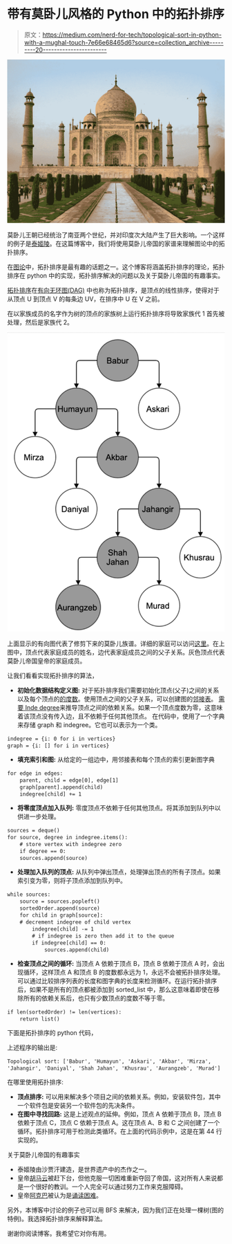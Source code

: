 # 带有莫卧儿风格的 Python 中的拓扑排序

> 原文：<https://medium.com/nerd-for-tech/topological-sort-in-python-with-a-mughal-touch-7e66e68465d6?source=collection_archive---------20----------------------->

![](img/112143afad15263127a1c3e947cd5fd1.png)

莫卧儿王朝已经统治了南亚两个世纪，并对印度次大陆产生了巨大影响。一个这样的例子是[泰姬陵](https://en.wikipedia.org/wiki/Taj_Mahal)。在这篇博客中，我们将使用莫卧儿帝国的家谱来理解图论中的拓扑排序。

在[图论](https://en.wikipedia.org/wiki/Graph_theory)中，拓扑排序是最有趣的话题之一。这个博客将涵盖拓扑排序的理论，拓扑排序在 python 中的实现，拓扑排序解决的问题以及关于莫卧儿帝国的有趣事实。

[拓扑排序](https://en.wikipedia.org/wiki/Topological_sorting)在[有向无环图(DAG)](https://en.wikipedia.org/wiki/Directed_acyclic_graph) 中也称为拓扑排序，是顶点的线性排序，使得对于从顶点 U 到顶点 V 的每条边 UV，在排序中 U 在 V 之前。

在以家族成员的名字作为树的顶点的家族树上运行拓扑排序将导致家族代 1 首先被处理，然后是家族代 2。

![](img/2e46fd18fbf5d17b6c1dbffca9bec575.png)

上面显示的有向图代表了修剪下来的莫卧儿族谱。详细的家庭可以访问[这里](https://en.wikipedia.org/wiki/Template:Mughal_family_tree)。在上图中，顶点代表家庭成员的姓名，边代表家庭成员之间的父子关系。灰色顶点代表莫卧儿帝国皇帝的家庭成员。

让我们看看实现拓扑排序的算法，

*   **初始化数据结构定义图:**
    对于拓扑排序我们需要初始化顶点(父子)之间的关系以及每个顶点的[的度数](https://en.wikipedia.org/wiki/Directed_graph#Indegree_and_outdegree)。使用顶点之间的父子关系，可以创建图的[邻接表](https://www.geeksforgeeks.org/graph-and-its-representations/)。
    [需要 Inde degree](https://en.wikipedia.org/wiki/Directed_graph#Indegree_and_outdegree)来推导顶点之间的依赖关系。如果一个顶点度数为零，这意味着该顶点没有传入边，且不依赖于任何其他顶点。
    在代码中，使用了一个字典来存储 graph 和 indegree。它也可以表示为一个类。

```
indegree = {i: 0 for i in vertices}
graph = {i: [] for i in vertices}
```

*   **填充索引和图:**
    从给定的一组边中，用邻接表和每个顶点的索引更新图字典

```
for edge in edges:
    parent, child = edge[0], edge[1]
    graph[parent].append(child)
    indegree[child] += 1
```

*   **将零度顶点加入队列:**
    零度顶点不依赖于任何其他顶点。将其添加到队列中以供进一步处理。

```
sources = deque()
for source, degree in indegree.items():
    # store vertex with indegree zero
    if degree == 0:
    sources.append(source)
```

*   **处理加入队列的顶点:**
    从队列中弹出顶点，处理弹出顶点的所有子顶点。如果索引变为零，则将子顶点添加到队列中。

```
while sources:
    source = sources.popleft()
    sortedOrder.append(source)
    for child in graph[source]:
    # decrement indegree of child vertex
        indegree[child] -= 1
        # if indegree is zero then add it to the queue
        if indegree[child] == 0:
            sources.append(child)
```

*   **检查顶点之间的循环:**
    当顶点 A 依赖于顶点 B，顶点 B 依赖于顶点 A 时，会出现循环，这样顶点 A 和顶点 B 的度数都永远为 1，永远不会被拓扑排序处理。可以通过比较排序列表的长度和图字典的长度来检测循环。在运行拓扑排序后，如果不是所有的顶点都被添加到 sorted_list 中，那么这意味着即使在移除所有的依赖关系后，也只有少数顶点的度数不等于零。

```
if len(sortedOrder) != len(vertices):
    return list()
```

下面是拓扑排序的 python 代码，

上述程序的输出是:

```
Topological sort: ['Babur', 'Humayun', 'Askari', 'Akbar', 'Mirza', 'Jahangir', 'Daniyal', 'Shah Jahan', 'Khusrau', 'Aurangzeb', 'Murad']
```

在哪里使用拓扑排序:

*   **顶点排序:**
    可以用来解决多个项目之间的依赖关系。例如，安装软件包，其中一个软件包是安装另一个软件包的先决条件。
*   **在图中寻找回路:** 这是上述观点的延伸。例如，顶点 A 依赖于顶点 B，顶点 B 依赖于顶点 C，顶点 C 依赖于顶点 A。这在顶点 A、B 和 C 之间创建了一个循环。拓扑排序可用于检测此类循环。在上面的代码示例中，这是在第 44 行实现的。

关于莫卧儿帝国的有趣事实

*   泰姬陵由沙贾汗建造，是世界遗产中的杰作之一。
*   皇帝[胡马云](https://en.wikipedia.org/wiki/Humayunhttps://en.wikipedia.org/wiki/Humayun)被赶下台，但他克服一切困难重新夺回了帝国，这对所有人来说都是一个很好的教训。一个人完全可以通过努力工作来克服障碍。
*   皇帝[阿克巴](https://en.wikipedia.org/wiki/Akbar)被认为是[诵读困难](https://en.wikipedia.org/wiki/Dyslexia)。

另外，本博客中讨论的例子也可以用 BFS 来解决，因为我们正在处理一棵树(图的特例)。我选择拓扑排序来解释算法。

谢谢你阅读博客。我希望它对你有用。